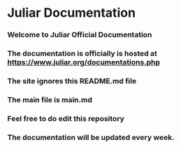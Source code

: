 # Juliar Documentation

### Welcome to Juliar Official Documentation

### The documentation is officially is hosted at https://www.juliar.org/documentations.php 

### The site ignores this README.md file

### The main file is main.md

### Feel free to do edit this repository

### The documentation will be updated every week.

